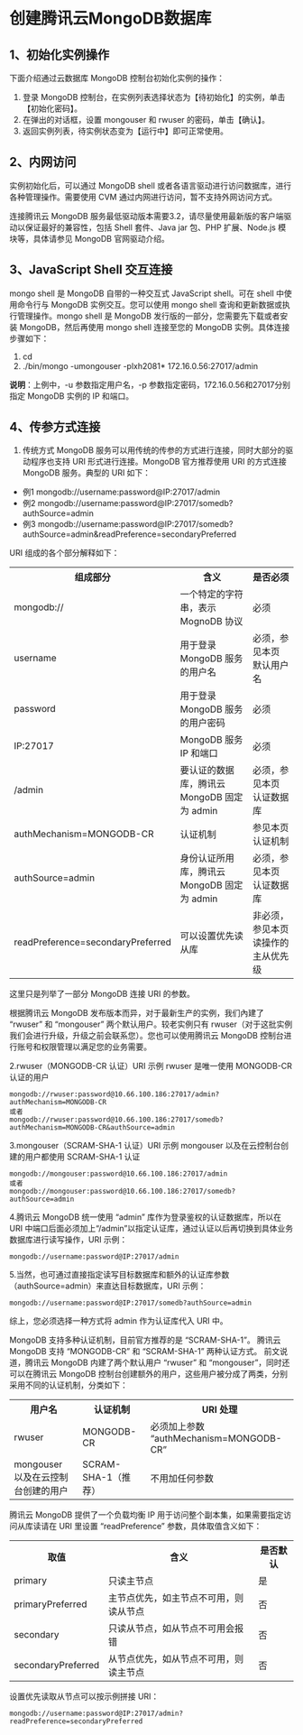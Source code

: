 # 创建腾讯云MongoDB数据库
## 1、初始化实例操作
下面介绍通过云数据库 MongoDB 控制台初始化实例的操作：

1. 登录 MongoDB 控制台，在实例列表选择状态为【待初始化】的实例，单击【初始化密码】。
2. 在弹出的对话框，设置 mongouser 和 rwuser 的密码，单击【确认】。
3. 返回实例列表，待实例状态变为【运行中】即可正常使用。

## 2、内网访问
实例初始化后，可以通过 MongoDB shell 或者各语言驱动进行访问数据库，进行各种管理操作。需要使用 CVM 通过内网进行访问，暂不支持外网访问方式。

连接腾讯云 MongoDB 服务最低驱动版本需要3.2，请尽量使用最新版的客户端驱动以保证最好的兼容性，包括 Shell 套件、Java jar 包、PHP 扩展、Node.js 模块等，具体请参见 MongoDB 官网驱动介绍。

## 3、JavaScript Shell 交互连接
mongo shell 是 MongoDB 自带的一种交互式 JavaScript shell。可在 shell 中使用命令行与 MongoDB 实例交互。您可以使用 mongo shell 查询和更新数据或执行管理操作。mongo shell 是 MongoDB 发行版的一部分，您需要先下载或者安装 MongoDB，然后再使用 mongo shell 连接至您的 MongoDB 实例。具体连接步骤如下：
1.	cd <mongodb installation dir>
2.	./bin/mongo -umongouser -plxh2081* 172.16.0.56:27017/admin

**说明**：上例中，-u 参数指定用户名，-p 参数指定密码，172.16.0.56和27017分别指定 MongoDB 实例的 IP 和端口。

## 4、传参方式连接
1.	传统方式
MongoDB 服务可以用传统的传参的方式进行连接，同时大部分的驱动程序也支持 URI 形式进行连接。MongoDB 官方推荐使用 URI 的方式连接 MongoDB 服务。典型的 URI 如下：
* 例1 mongodb://username:password@IP:27017/admin
* 例2 mongodb://username:password@IP:27017/somedb?authSource=admin
* 例3 mongodb://username:password@IP:27017/somedb?authSource=admin&readPreference=secondaryPreferred

URI 组成的各个部分解释如下：

<table>
    <tr>
        <th>组成部分</th>
        <th>含义</th>
        <th>是否必须</th>
    </tr>
    <tr>
        <td>mongodb://</td>
        <td>一个特定的字符串，表示 MognoDB 协议</td>
        <td>必须</td>
    </tr>
    <tr>
        <td>username</td>
        <td>用于登录 MongoDB 服务的用户名</td>
        <td>必须，参见本页 默认用户名</td>
    </tr>
    <tr>
        <td>password</td>
        <td>用于登录 MongoDB 服务的用户密码</td>
        <td>必须</td>
    </tr>
    <tr>
        <td>IP:27017</td>
        <td>MongoDB 服务 IP 和端口</td>
        <td>必须</td>
    </tr>
    <tr>
        <td>/admin</td>
        <td>要认证的数据库，腾讯云 MongoDB 固定为 admin</td>
        <td>必须，参见本页 认证数据库</td>
    </tr>
    <tr>
        <td>authMechanism=MONGODB-CR</td>
        <td>认证机制</td>
        <td>参见本页 认证机制</td>
    </tr>
    <tr>
        <td>authSource=admin</td>
        <td>身份认证所用库，腾讯云 MongoDB 固定为 admin</td>
        <td>必须，参见本页 认证数据库</td>
    </tr>
    <tr>
        <td>readPreference=secondaryPreferred</td>
        <td>可以设置优先读从库</td>
        <td>非必须，参见本页 读操作的主从优先级</td>
    </tr>
</table>

这里只是列举了一部分 MongoDB 连接 URI 的参数。

根据腾讯云 MongoDB 发布版本而异，对于最新生产的实例，我们內建了 “rwuser” 和 “mongouser” 两个默认用户。较老实例只有 rwuser（对于这批实例我们会进行升级，升级之前会联系您）。您也可以使用腾讯云 MongoDB 控制台进行账号和权限管理以满足您的业务需要。

2.rwuser（MONGODB-CR 认证）URI 示例
rwuser 是唯一使用 MONGODB-CR 认证的用户
```$xslt
mongodb://rwuser:password@10.66.100.186:27017/admin?authMechanism=MONGODB-CR
或者
mongodb://rwuser:password@10.66.100.186:27017/somedb?authMechanism=MONGODB-CR&authSource=admin
```

3.mongouser（SCRAM-SHA-1 认证）URI 示例
mongouser 以及在云控制台创建的用户都使用 SCRAM-SHA-1 认证
```$xslt
mongodb://mongouser:password@10.66.100.186:27017/admin
或者
mongodb://mongouser:password@10.66.100.186:27017/somedb?authSource=admin
```
4.腾讯云 MongoDB 统一使用 “admin” 库作为登录鉴权的认证数据库，所以在 URI 中端口后面必须加上“/admin”以指定认证库，通过认证以后再切换到具体业务数据库进行读写操作，URI 示例：
```$xslt
mongodb://username:password@IP:27017/admin
```

5.当然，也可通过直接指定读写目标数据库和额外的认证库参数（authSource=admin）来直达目标数据库，URI 示例：
```$xslt
mongodb://username:password@IP:27017/somedb?authSource=admin
```
综上，您必须选择一种方式将 admin 作为认证库代入 URI 中。

MongoDB 支持多种认证机制，目前官方推荐的是 “SCRAM-SHA-1”。
腾讯云 MongoDB 支持 “MONGODB-CR” 和 “SCRAM-SHA-1” 两种认证方式。
前文说道，腾讯云 MongoDB 内建了两个默认用户 “rwuser” 和 “mongouser”，同时还可以在腾讯云 MongoDB 控制台创建额外的用户，这些用户被分成了两类，分别采用不同的认证机制，分类如下：

<table>
    <tr>
        <th>用户名</th>
        <th>认证机制</th>
        <th>URI 处理</th>
    </tr>
    <tr>
        <td>rwuser</td>
        <td>MONGODB-CR</td>
        <td>必须加上参数 “authMechanism=MONGODB-CR”</td>
    </tr>
    <tr>
        <td>mongouser 以及在云控制台创建的用户</td>
        <td>SCRAM-SHA-1（推荐）</td>
        <td>不用加任何参数</td>
    </tr>
</table>

腾讯云 MongoDB 提供了一个负载均衡 IP 用于访问整个副本集，如果需要指定访问从库读请在 URI 里设置 “readPreference” 参数，具体取值含义如下：

<table>
    <tr>
        <th>取值</th>
        <th>含义</th>
        <th>是否默认</th>
    </tr>
    <tr>
        <td>primary</td>
        <td>只读主节点</td>
        <td>是</td>
    </tr>
    <tr>
        <td>primaryPreferred</td>
        <td>主节点优先，如主节点不可用，则读从节点</td>
        <td>否</td>
    </tr>
    <tr>
        <td>secondary</td>
        <td>只读从节点，如从节点不可用会报错</td>
        <td>否</td>
    </tr>
    <tr>
        <td>secondaryPreferred</td>
        <td>从节点优先，如从节点不可用，则读主节点</td>
        <td>否</td>
    </tr>
</table>

设置优先读取从节点可以按示例拼接 URI：
```$xslt
mongodb://username:password@IP:27017/admin?readPreference=secondaryPreferred
```




